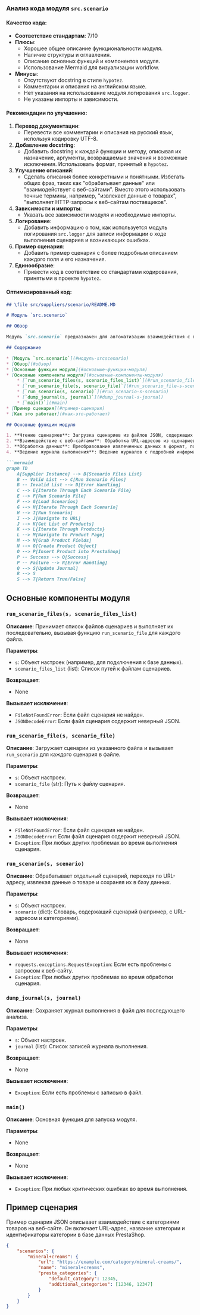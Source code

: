 ### **Анализ кода модуля `src.scenario`**

#### **Качество кода**:
- **Соответствие стандартам**: 7/10
- **Плюсы**:
    - Хорошее общее описание функциональности модуля.
    - Наличие структуры и оглавления.
    - Описание основных функций и компонентов модуля.
    - Использование Mermaid для визуализации workflow.
- **Минусы**:
    - Отсутствуют docstring в стиле `hypotez`.
    - Комментарии и описания на английском языке.
    - Нет указания на использование модуля логирования `src.logger`.
    - Не указаны импорты и зависимости.

#### **Рекомендации по улучшению**:
1.  **Перевод документации**:
    - Перевести все комментарии и описания на русский язык, используя кодировку UTF-8.
2.  **Добавление docstring**:
    - Добавить docstring к каждой функции и методу, описывая их назначение, аргументы, возвращаемые значения и возможные исключения. Использовать формат, принятый в `hypotez`.
3.  **Улучшение описаний**:
    - Сделать описания более конкретными и понятными. Избегать общих фраз, таких как "обрабатывает данные" или "взаимодействует с веб-сайтами". Вместо этого использовать точные термины, например, "извлекает данные о товарах", "выполняет HTTP-запросы к веб-сайтам поставщиков".
4.  **Зависимости и импорты**:
    - Указать все зависимости модуля и необходимые импорты.
5.  **Логирование**:
    - Добавить информацию о том, как используется модуль логирования `src.logger` для записи информации о ходе выполнения сценариев и возникающих ошибках.
6.  **Пример сценария**:
    - Добавить пример сценария с более подробным описанием каждого поля и его назначения.
7. **Единообразие**:
    - Привести код в соответствие со стандартами кодирования, принятыми в проекте `hypotez`.

#### **Оптимизированный код**:

```markdown
## \file src/suppliers/scenario/README.MD

# Модуль `src.scenario`

## Обзор

Модуль `src.scenario` предназначен для автоматизации взаимодействия с поставщиками с использованием сценариев, описанных в файлах JSON. Он оптимизирует процесс извлечения и обработки данных о товарах с веб-сайтов поставщиков и синхронизирует эту информацию с базой данных (например, PrestaShop). Модуль включает функциональность для чтения сценариев, взаимодействия с веб-сайтами, обработки данных, ведения журнала выполнения и организации всего рабочего процесса.

## Содержание

* [Модуль `src.scenario`](#модуль-srcscenario)
* [Обзор](#обзор)
* [Основные функции модуля](#основные-функции-модуля)
* [Основные компоненты модуля](#основные-компоненты-модуля)
    * [`run_scenario_files(s, scenario_files_list)`](#run_scenario_files-s-scenario_files_list)
    * [`run_scenario_file(s, scenario_file)`](#run_scenario_file-s-scenario_file)
    * [`run_scenario(s, scenario)`](#run_scenario-s-scenario)
    * [`dump_journal(s, journal)`](#dump_journal-s-journal)
    * [`main()`](#main)
* [Пример сценария](#пример-сценария)
* [Как это работает](#как-это-работает)

## Основные функции модуля

1. **Чтение сценариев**: Загрузка сценариев из файлов JSON, содержащих информацию о товарах и URL-адреса на веб-сайте поставщика.
2. **Взаимодействие с веб-сайтами**: Обработка URL-адресов из сценариев для извлечения данных о товарах.
3. **Обработка данных**: Преобразование извлеченных данных в формат, подходящий для базы данных, и сохранение их.
4. **Ведение журнала выполнения**: Ведение журналов с подробной информацией о выполнении сценариев и результатах для отслеживания прогресса и выявления ошибок.

```mermaid
graph TD
    A[Supplier Instance] --> B{Scenario Files List}
    B -- Valid List --> C[Run Scenario Files]
    B -- Invalid List --> D[Error Handling]
    C --> E{Iterate Through Each Scenario File}
    E --> F[Run Scenario File]
    F --> G{Load Scenarios}
    G --> H[Iterate Through Each Scenario]
    H --> I[Run Scenario]
    I --> J[Navigate to URL]
    J --> K[Get List of Products]
    K --> L{Iterate Through Products}
    L --> M[Navigate to Product Page]
    M --> N[Grab Product Fields]
    N --> O[Create Product Object]
    O --> P[Insert Product into PrestaShop]
    P -- Success --> Q[Success]
    P -- Failure --> R[Error Handling]
    Q --> S[Update Journal]
    R --> S
    S --> T[Return True/False]
```

## Основные компоненты модуля

### `run_scenario_files(s, scenario_files_list)`

**Описание**: Принимает список файлов сценариев и выполняет их последовательно, вызывая функцию `run_scenario_file` для каждого файла.

**Параметры**:
- `s`: Объект настроек (например, для подключения к базе данных).
- `scenario_files_list` (list): Список путей к файлам сценариев.

**Возвращает**:
- None

**Вызывает исключения**:
- `FileNotFoundError`: Если файл сценария не найден.
- `JSONDecodeError`: Если файл сценария содержит неверный JSON.

### `run_scenario_file(s, scenario_file)`

**Описание**: Загружает сценарии из указанного файла и вызывает `run_scenario` для каждого сценария в файле.

**Параметры**:
- `s`: Объект настроек.
- `scenario_file` (str): Путь к файлу сценария.

**Возвращает**:
- None

**Вызывает исключения**:
- `FileNotFoundError`: Если файл сценария не найден.
- `JSONDecodeError`: Если файл сценария содержит неверный JSON.
- `Exception`: При любых других проблемах во время выполнения сценария.

### `run_scenario(s, scenario)`

**Описание**: Обрабатывает отдельный сценарий, переходя по URL-адресу, извлекая данные о товаре и сохраняя их в базу данных.

**Параметры**:
- `s`: Объект настроек.
- `scenario` (dict): Словарь, содержащий сценарий (например, с URL-адресом и категориями).

**Возвращает**:
- None

**Вызывает исключения**:
- `requests.exceptions.RequestException`: Если есть проблемы с запросом к веб-сайту.
- `Exception`: При любых других проблемах во время обработки сценария.

### `dump_journal(s, journal)`

**Описание**: Сохраняет журнал выполнения в файл для последующего анализа.

**Параметры**:
- `s`: Объект настроек.
- `journal` (list): Список записей журнала выполнения.

**Возвращает**:
- None

**Вызывает исключения**:
- `Exception`: Если есть проблемы с записью в файл.

### `main()`

**Описание**: Основная функция для запуска модуля.

**Параметры**:
- None

**Возвращает**:
- None

**Вызывает исключения**:
- `Exception`: При любых критических ошибках во время выполнения.

## Пример сценария

Пример сценария JSON описывает взаимодействие с категориями товаров на веб-сайте. Он включает URL-адрес, название категории и идентификаторы категории в базе данных PrestaShop.

```json
{
    "scenarios": {
        "mineral+creams": {
            "url": "https://example.com/category/mineral-creams/",
            "name": "mineral+creams",
            "presta_categories": {
                "default_category": 12345,
                "additional_categories": [12346, 12347]
            }
        }
    }
}
```